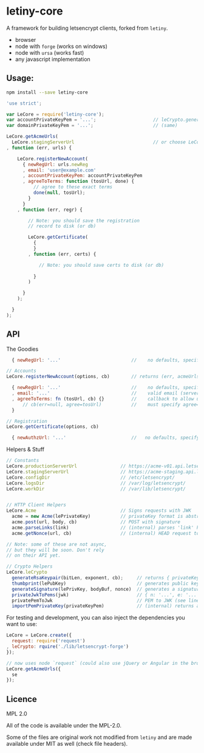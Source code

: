 # letiny-core

A framework for building letsencrypt clients, forked from `letiny`.

  * browser
  * node with `forge` (works on windows)
  * node with `ursa` (works fast)
  * any javascript implementation

## Usage:

```bash
npm install --save letiny-core
```

```javascript
'use strict';

var LeCore = require('letiny-core');
var accountPrivateKeyPem = '...';                     // leCrypto.generateRsaKeypair(bitLen, exp, cb)
var domainPrivateKeyPem = '...';                      // (same)

LeCore.getAcmeUrls(
  LeCore.stagingServerUrl                             // or choose LeCore.productionServerUrl
, function (err, urls) {

    LeCore.registerNewAccount(
      { newRegUrl: urls.newReg
      , email: 'user@example.com'
      , accountPrivateKeyPem: accountPrivateKeyPem
      , agreeToTerms: function (tosUrl, done) {
          // agree to these exact terms
          done(null, tosUrl);
        }
      }
    , function (err, regr) {

        // Note: you should save the registration
        // record to disk (or db)

        LeCore.getCertificate(
          {
          }
        , function (err, certs) {

            // Note: you should save certs to disk (or db)
            
          }
        )

      }
    );

  }
);
```

## API

The Goodies

```javascript
  { newRegUrl: '...'                          //    no defaults, specify LeCore.nproductionServerUrl

// Accounts 
LeCore.registerNewAccount(options, cb)        // returns (err, acmeUrls={newReg,newAuthz,newCert,revokeCert})

  { newRegUrl: '...'                          //    no defaults, specify LeCore.newAuthz
  , email: '...'                              //    valid email (server checks MX records)
  , agreeToTerms: fn (tosUrl, cb) {}          //    callback to allow user interaction for tosUrl
      // cb(err=null, agree=tosUrl)           //    must specify agree=tosUrl to continue (or falsey to end)
  }

// Registration
LeCore.getCertificate(options, cb)

  { newAuthzUrl: '...'                        //   no defaults, specify acmeUrls.newAuthz
```

Helpers & Stuff

```javascript
// Constants
LeCore.productionServerUrl                // https://acme-v01.api.letsencrypt.org/directory
LeCore.stagingServerUrl                   // https://acme-staging.api.letsencrypt.org/directory
LeCore.configDir                          // /etc/letsencrypt/
LeCore.logsDir                            // /var/log/letsencrypt/
LeCore.workDir                            // /var/lib/letsencrypt/


// HTTP Client Helpers
LeCore.Acme                               // Signs requests with JWK
  acme = new Acme(lePrivateKey)           // privateKey format is abstract
  acme.post(url, body, cb)                // POST with signature
  acme.parseLinks(link)                   // (internal) parses 'link' header
  acme.getNonce(url, cb)                  // (internal) HEAD request to get 'replay-nonce' strings

// Note: some of these are not async,
// but they will be soon. Don't rely
// on their API yet.

// Crypto Helpers
LeCore.leCrypto
  generateRsaKeypair(bitLen, exponent, cb);     // returns { privateKeyPem, privateKeyJwk, publicKeyPem, publicKeyMd5 }
  thumbprint(lePubKey)                          // generates public key thumbprint
  generateSignature(lePrivKey, bodyBuf, nonce)  // generates a signature
  privateJwkToPems(jwk)                         // { n: '...', e: '...', iq: '...', ... } to PEMs
  privatePemToJwk                               // PEM to JWK (see line above)
  importPemPrivateKey(privateKeyPem)            // (internal) returns abstract private key
```

For testing and development, you can also inject the dependencies you want to use:

```javascript
LeCore = LeCore.create({
  request: require('request')
, leCrypto: rquire('./lib/letsencrypt-forge')
});

// now uses node `request` (could also use jQuery or Angular in the browser)
LeCore.getAcmeUrls({
  se
});
```

## Licence

MPL 2.0

All of the code is available under the MPL-2.0.

Some of the files are original work not modified from `letiny`
and are made available under MIT as well (check file headers).
